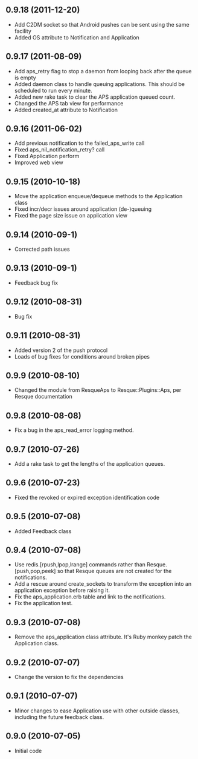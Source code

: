 ## 0.9.18 (2011-12-20)

* Add C2DM socket so that Android pushes can be sent using the same facility
* Added OS attribute to Notification and Application

## 0.9.17 (2011-08-09)

* Add aps_retry flag to stop a daemon from looping back after the queue is empty
* Added daemon class to handle queuing applications. This should be scheduled to run every minute.
* Added new rake task to clear the APS application queued count.
* Changed the APS tab view for performance
* Added created_at attribute to Notification

## 0.9.16 (2011-06-02)

* Add previous notification to the failed_aps_write call
* Fixed aps_nil_notification_retry? call
* Fixed Application perform
* Improved web view

## 0.9.15 (2010-10-18)

* Move the application enqueue/dequeue methods to the Application class
* Fixed incr/decr issues around application (de-)queuing
* Fixed the page size issue on application view

## 0.9.14 (2010-09-1)

* Corrected path issues

## 0.9.13 (2010-09-1)

* Feedback bug fix

## 0.9.12 (2010-08-31)

* Bug fix

## 0.9.11 (2010-08-31)

* Added version 2 of the push protocol
* Loads of bug fixes for conditions around broken pipes

## 0.9.9 (2010-08-10)

* Changed the module from ResqueAps to Resque::Plugins::Aps, per Resque documentation

## 0.9.8 (2010-08-08)

* Fix a bug in the aps_read_error logging method.

## 0.9.7 (2010-07-26)

* Add a rake task to get the lengths of the application queues.

## 0.9.6 (2010-07-23)

* Fixed the revoked or expired exception identification code

## 0.9.5 (2010-07-08)

* Added Feedback class 

## 0.9.4 (2010-07-08)

* Use redis.[rpush,lpop,lrange] commands rather than Resque.[push,pop,peek] so that Resque queues are not created for the notifications.
* Add a rescue around create_sockets to transform the exception into an application exception before raising it.
* Fix the aps_application.erb table and link to the notifications.
* Fix the application test.

## 0.9.3 (2010-07-08)

* Remove the aps_application class attribute. It's Ruby monkey patch the Application class.

## 0.9.2 (2010-07-07)

* Change the version to fix the dependencies

## 0.9.1 (2010-07-07)

* Minor changes to ease Application use with other outside classes, including the future feedback class.

## 0.9.0 (2010-07-05)

* Initial code

